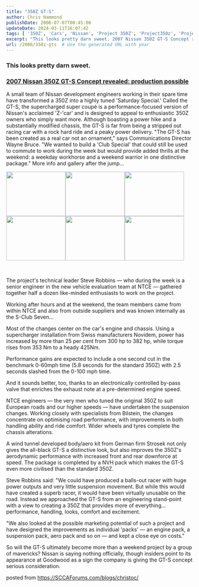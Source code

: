 ```yaml
---
title: "350Z GT-S"
author: Chris Hammond
publishDate: 2006-07-07T00:45:00
updateDate: 2024-03-11T16:07:42
tags: [ '350Z', 'Cars', 'Nissan', 'Project 350Z', 'Project350z', 'Project350zcom', 'SEO', 'Weblog' ]
excerpt: "This looks pretty darn sweet. 2007 Nissan 350Z GT-S Concept revealed: production possible A small team of Nissan development engineers working in their spare time have transformed a 350Z into a highly tuned 'Saturday Special.' Called the GT-S, the supercharged super coupé is a performance-focused version of Nissan's acclaimed 'Z-'car' and is designed to appeal to enthusiastic 350Z owners who simply want more. Although boasting a power hike and a substantially modified chassis, the GT-S is far from being a stripped out racing car with a rock hard ride and a peaky power delivery. \"The GT-S has been created as a real car not an ornament,\" says Communications Director Wayne Bruce. \"We wanted to build a 'Club Special' that could still be used to commute to work during the week but would provide added thrills at the weekend: a weekday workhorse and a weekend warrior in one distinctive package.\" More info and gallery after the jump…     &nbsp; The project's technical leader Steve Robbins — who during the week is a senior engineer in the new vehicle evaluation team at NTCE — gathered together half a dozen like-minded enthusiasts to work on the project. Working after hours and at the weekend, the team members came from within NTCE and also from outside suppliers and was known internally as the S-Club Seven… Most of the changes center on the car's engine and chassis. Using a supercharger installation from Swiss manufacturers Novidem, power has increased by more than 25 per cent from 300 hp to 382 hp, while torque rises from 353 Nm to a heady 425Nm. Performance gains are expected to include a one second cut in the benchmark 0-60mph time (5.8 seconds for the standard 350Z) with 2.5 seconds slashed from the 0-100 mph time. And it sounds better, too, thanks to an electronically controlled by-pass valve that enriches the exhaust note at a pre-determined engine speed. NTCE engineers — the very men who tuned the original 350Z to suit European roads and our higher speeds — have undertaken the suspension changes. Working closely with specialists from Bilstein, the changes concentrate on optimising road performance, with improvements in both handling ability and ride comfort. Wider wheels and tyres complete the chassis alterations. A wind tunnel developed body/aero kit from German firm Strosek not only gives the all-black GT-S a distinctive look, but also improves the 350Z's aerodynamic performance with increased front and rear downforce at speed. The package is completed by a NVH pack which makes the GT-S even more civilised than the standard 350Z. Steve Robbins said: \"We could have produced a balls-out racer with huge power outputs and very little suspension movement. But while this would have created a superb racer, it would have been virtually unusable on the road. Instead we approached the GT-S from an engineering stand-point with a view to creating a 350Z that provides more of everything… performance, handling, looks, comfort and excitement. \"We also looked at the possible marketing potential of such a project and have designed the improvements as individual 'packs' — an engine pack, a suspension pack, aero pack and so on — and kept a close eye on costs.\" So will the GT-S ultimately become more than a weekend project by a group of mavericks? Nissan is saying nothing officially, though insiders point to its appearance at Goodwood as a sign the company is giving the GT-S concept serious consideration. posted from..."
url: /2006/350z-gts  # Use the generated URL with year
---
```

<H3 class=storytitle><FONT size=3>This looks pretty darn sweet.</FONT></H3> <H3 class=storytitle><A href="https://www.leftlanenews.com/2006/06/29/2007-nissan-350z-gt-s-concept-revealed-production-possible/" rel=bookmark><FONT size=3>2007 Nissan 350Z GT-S Concept revealed: production possible</FONT></A></H3> <P>A small team of Nissan development engineers working in their spare time have transformed a 350Z into a highly tuned 'Saturday Special.' Called the GT-S, the supercharged super coupé is a performance-focused version of Nissan's acclaimed 'Z-'car' and is designed to appeal to enthusiastic 350Z owners who simply want more. Although boasting a power hike and a substantially modified chassis, the GT-S is far from being a stripped out racing car with a rock hard ride and a peaky power delivery. "The GT-S has been created as a real car not an ornament," says Communications Director Wayne Bruce. "We wanted to build a 'Club Special' that could still be used to commute to work during the week but would provide added thrills at the weekend: a weekday workhorse and a weekend warrior in one distinctive package." More info and gallery after the jump…<BR></P> <P> <DIV class=gallery><A class=gallery_item href="https://www.leftlanenews.com/wp-content/plugins/iimage-gallery.php?idpost=3242&amp;idg=1&amp;idi=1"><IMG title="" height=120 alt="" src="https://images.leftlanenews.com/content/tm_1-2007-nissan-350z-gt-s-conept.jpg" width=160 border=0></A><A class=gallery_item href="https://www.leftlanenews.com/wp-content/plugins/iimage-gallery.php?idpost=3242&amp;idg=1&amp;idi=2"><IMG title="" height=120 alt="" src="https://images.leftlanenews.com/content/tm_2-2007-nissan-350z-gt-s-conept.jpg" width=160 border=0></A><A class=gallery_item href="https://www.leftlanenews.com/wp-content/plugins/iimage-gallery.php?idpost=3242&amp;idg=1&amp;idi=3"><IMG title="" height=120 alt="" src="https://images.leftlanenews.com/content/tm_3-2007-nissan-350z-gt-s-conept.jpg" width=160 border=0></A><A class=gallery_item href="https://www.leftlanenews.com/wp-content/plugins/iimage-gallery.php?idpost=3242&amp;idg=1&amp;idi=4"><IMG title="" height=120 alt="" src="https://images.leftlanenews.com/content/tm_4-2007-nissan-350z-gt-s-conept.jpg" width=160 border=0></A><A class=gallery_item href="https://www.leftlanenews.com/wp-content/plugins/iimage-gallery.php?idpost=3242&amp;idg=1&amp;idi=5"><IMG title="" height=120 alt="" src="https://images.leftlanenews.com/content/tm_5-2007-nissan-350z-gt-s-conept.jpg" width=160 border=0></A><A class=gallery_item href="https://www.leftlanenews.com/wp-content/plugins/iimage-gallery.php?idpost=3242&amp;idg=1&amp;idi=6"><IMG title="" height=120 alt="" src="https://images.leftlanenews.com/content/tm_6-2007-nissan-350z-gt-s-conept.jpg" width=160 border=0></A></DIV> <DIV class=clearall></DIV> <P></P> <P class=storytitle>&nbsp;</P> <P>The project's technical leader Steve Robbins — who during the week is a senior engineer in the new vehicle evaluation team at NTCE — gathered together half a dozen like-minded enthusiasts to work on the project.</P> <P>Working after hours and at the weekend, the team members came from within NTCE and also from outside suppliers and was known internally as the S-Club Seven…</P> <P>Most of the changes center on the car's engine and chassis. Using a supercharger installation from Swiss manufacturers Novidem, power has increased by more than 25 per cent from 300 hp to 382 hp, while torque rises from 353 Nm to a heady 425Nm.</P> <P>Performance gains are expected to include a one second cut in the benchmark 0-60mph time (5.8 seconds for the standard 350Z) with 2.5 seconds slashed from the 0-100 mph time.</P> <P>And it sounds better, too, thanks to an electronically controlled by-pass valve that enriches the exhaust note at a pre-determined engine speed.</P> <P>NTCE engineers — the very men who tuned the original 350Z to suit European roads and our higher speeds — have undertaken the suspension changes. Working closely with specialists from Bilstein, the changes concentrate on optimising road performance, with improvements in both handling ability and ride comfort. Wider wheels and tyres complete the chassis alterations.</P> <P class=storytitle>A wind tunnel developed body/aero kit from German firm Strosek not only gives the all-black GT-S a distinctive look, but also improves the 350Z's aerodynamic performance with increased front and rear downforce at speed. The package is completed by a NVH pack which makes the GT-S even more civilised than the standard 350Z.</P> <P>Steve Robbins said: "We could have produced a balls-out racer with huge power outputs and very little suspension movement. But while this would have created a superb racer, it would have been virtually unusable on the road. Instead we approached the GT-S from an engineering stand-point with a view to creating a 350Z that provides more of everything… performance, handling, looks, comfort and excitement.</P> <P>"We also looked at the possible marketing potential of such a project and have designed the improvements as individual 'packs' — an engine pack, a suspension pack, aero pack and so on — and kept a close eye on costs."</P> <P>So will the GT-S ultimately become more than a weekend project by a group of mavericks? Nissan is saying nothing officially, though insiders point to its appearance at Goodwood as a sign the company is giving the GT-S concept serious consideration.</P><!--  ARTICLE, END  --><!--  ARTICLE FOOTER, BEGIN  --> posted from <a href="https://SCCAForums.com/blogs/christoc/">https://SCCAForums.com/blogs/christoc/</a>
